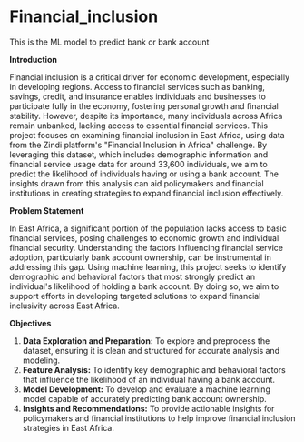 # Financial_inclusion

This is the ML model to predict bank or bank account 

**Introduction**

Financial inclusion is a critical driver for economic development, especially in developing regions. Access to financial services such as banking, savings, credit, and insurance enables individuals and businesses to participate fully in the economy, fostering personal growth and financial stability. However, despite its importance, many individuals across Africa remain unbanked, lacking access to essential financial services. This project focuses on examining financial inclusion in East Africa, using data from the Zindi platform's "Financial Inclusion in Africa" challenge. By leveraging this dataset, which includes demographic information and financial service usage data for around 33,600 individuals, we aim to predict the likelihood of individuals having or using a bank account. The insights drawn from this analysis can aid policymakers and financial institutions in creating strategies to expand financial inclusion effectively.

**Problem Statement**

In East Africa, a significant portion of the population lacks access to basic financial services, posing challenges to economic growth and individual financial security. Understanding the factors influencing financial service adoption, particularly bank account ownership, can be instrumental in addressing this gap. Using machine learning, this project seeks to identify demographic and behavioral factors that most strongly predict an individual's likelihood of holding a bank account. By doing so, we aim to support efforts in developing targeted solutions to expand financial inclusivity across East Africa.

**Objectives**
1. **Data Exploration and Preparation:** To explore and preprocess the dataset, ensuring it is clean and structured for accurate analysis and modeling.
2. **Feature Analysis:** To identify key demographic and behavioral factors that influence the likelihood of an individual having a bank account.
3. **Model Development:** To develop and evaluate a machine learning model capable of accurately predicting bank account ownership.
4. **Insights and Recommendations:** To provide actionable insights for policymakers and financial institutions to help improve financial inclusion strategies in East Africa.
